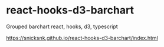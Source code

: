 # react-hooks-d3-barchart

Grouped barchart
react, hooks, d3, typescript

https://snicksnk.github.io/react-hooks-d3-barchart/index.html

